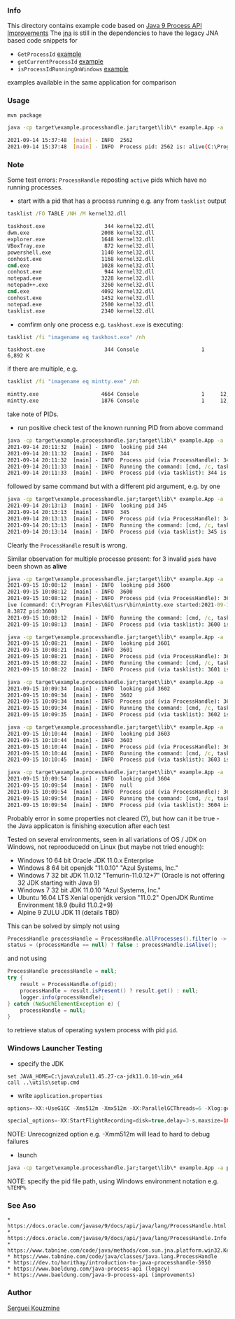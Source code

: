 ### Info


This directory contains example code based on [Java 9 Process API Improvements](https://www.baeldung.com/java-9-process-api)
The [jna](https://en.wikipedia.org/wiki/Java_Native_Access) is still in the dependencies to have the legacy JNA based code snippets for

* `GetProcessId` [example](https://www.tabnine.com/code/java/methods/com.sun.jna.platform.win32.Kernel32/GetProcessId)
* `getCurrentProcessId` [example](https://www.tabnine.com/code/java/methods/com.metamx.metrics.SigarUtil/getCurrentProcessId)
* `isProcessIdRunningOnWindows` [example](https://stackoverflow.com/questions/2533984/java-checking-if-any-process-id-is-currently-running-on-windows/41489635)

examples available in the same application  for comparison

### Usage 

```sh
mvn package
```
```cmd
java -cp target\example.processhandle.jar;target\lib\* example.App -a  check -p 2562
```
```sh
2021-09-14 15:37:48  [main] - INFO  2562
2021-09-14 15:37:48  [main] - INFO  Process pid: 2562 is: alive(C:\Program Files\Git\git-bash.exe)
````

### Note

Some test errors: `ProcessHandle` reposting `active` pids which have no running processes.
* start with a pid that has a process running e.g. any from `tasklist` output
```cmd
tasklist /FO TABLE /NH /M kernel32.dll

taskhost.exe                   344 kernel32.dll
dwm.exe                       2008 kernel32.dll
explorer.exe                  1648 kernel32.dll
VBoxTray.exe                   872 kernel32.dll
powershell.exe                1140 kernel32.dll
conhost.exe                   1168 kernel32.dll
cmd.exe                       1028 kernel32.dll
conhost.exe                    944 kernel32.dll
notepad.exe                   3228 kernel32.dll
notepad++.exe                 3260 kernel32.dll
cmd.exe                       4092 kernel32.dll
conhost.exe                   1452 kernel32.dll
notepad.exe                   2500 kernel32.dll
tasklist.exe                  2340 kernel32.dll
```
* comfirm only one process e.g. `taskhost.exe` is executing:
```cmd
tasklist /fi "imagename eq taskhost.exe" /nh
```
```text
taskhost.exe                   344 Console                    1      6,892 K
```

if there are multiple, e.g. 
```cmd
tasklist /fi "imagename eq mintty.exe" /nh
```
```cmd
mintty.exe                    4664 Console                    1     12,784 K
mintty.exe                    1876 Console                    1     12,652 K
```
take note of PIDs.

* run positive check test of the known running PID from above command
```cmd
java -cp target\example.processhandle.jar;target\lib\* example.App -a  check -p 344
2021-09-14 20:11:32  [main] - INFO  looking pid 344
2021-09-14 20:11:32  [main] - INFO  344
2021-09-14 20:11:32  [main] - INFO  Process pid (via ProcessHandle): 344 is: alive (command: C:\Windows\System32\taskhost.exe started:2021-09-15T02:46:16.513Z pid:344)
2021-09-14 20:11:33  [main] - INFO  Running the command: [cmd, /c, tasklist /FI "PID eq 344"]
2021-09-14 20:11:33  [main] - INFO  Process pid (via tasklist): 344 is: alive
```
followed by same command but with a  different pid argument, e.g. by one
```cmd
java -cp target\example.processhandle.jar;target\lib\* example.App -a  check -p 345
2021-09-14 20:13:13  [main] - INFO  looking pid 345
2021-09-14 20:13:13  [main] - INFO  345
2021-09-14 20:13:13  [main] - INFO  Process pid (via ProcessHandle): 345 is: alive (command: C:\Windows\System32\taskhost.exe started:2021-09-15T02:46:16.513Z pid:345)
2021-09-14 20:13:13  [main] - INFO  Running the command: [cmd, /c, tasklist /FI "PID eq 345"]
2021-09-14 20:13:14  [main] - INFO  Process pid (via tasklist): 345 is: not alive
```
Clearly the `ProcessHandle` result is wrong. 

Similar observation for multiple processe present: for 3 invalid `pid`s have been shown as __alive__

```cmd
java -cp target\example.processhandle.jar;target\lib\* example.App -a  check -p 3600
2021-09-15 10:08:12  [main] - INFO  looking pid 3600
2021-09-15 10:08:12  [main] - INFO  3600
2021-09-15 10:08:12  [main] - INFO  Process pid (via ProcessHandle): 3600 is: al
ive (command: C:\Program Files\Git\usr\bin\mintty.exe started:2021-09-15T13:54:0
8.387Z pid:3600)
2021-09-15 10:08:12  [main] - INFO  Running the command: [cmd, /c, tasklist /FI "PID eq 3600"]
2021-09-15 10:08:13  [main] - INFO  Process pid (via tasklist): 3600 is: alive

java -cp target\example.processhandle.jar;target\lib\* example.App -a  check -p 3601
2021-09-15 10:08:21  [main] - INFO  looking pid 3601
2021-09-15 10:08:21  [main] - INFO  3601
2021-09-15 10:08:21  [main] - INFO  Process pid (via ProcessHandle): 3601 is: alive (command: C:\Program Files\Git\usr\bin\mintty.exe started:2021-09-15T13:54:08.387Z pid:3601)
2021-09-15 10:08:22  [main] - INFO  Running the command: [cmd, /c, tasklist /FI "PID eq 3601"]
2021-09-15 10:08:22  [main] - INFO  Process pid (via tasklist): 3601 is: not alive

java -cp target\example.processhandle.jar;target\lib\* example.App -a  check -p 3602
2021-09-15 10:09:34  [main] - INFO  looking pid 3602
2021-09-15 10:09:34  [main] - INFO  3602
2021-09-15 10:09:34  [main] - INFO  Process pid (via ProcessHandle): 3602 is: alive (command: C:\Program Files\Git\usr\bin\mintty.exe started:2021-09-15T13:54:08.387Z pid:3602)
2021-09-15 10:09:34  [main] - INFO  Running the command: [cmd, /c, tasklist /FI "PID eq 3602"]
2021-09-15 10:09:35  [main] - INFO  Process pid (via tasklist): 3602 is: not alive

java -cp target\example.processhandle.jar;target\lib\* example.App -a  check -p 3603
2021-09-15 10:10:44  [main] - INFO  looking pid 3603
2021-09-15 10:10:44  [main] - INFO  3603
2021-09-15 10:10:44  [main] - INFO  Process pid (via ProcessHandle): 3603 is: alive (command: C:\Program Files\Git\usr\bin\mintty.exe started:2021-09-15T13:54:08.387Z pid:3603)
2021-09-15 10:10:44  [main] - INFO  Running the command: [cmd, /c, tasklist /FI "PID eq 3603"]
2021-09-15 10:10:45  [main] - INFO  Process pid (via tasklist): 3603 is: not alive

java -cp target\example.processhandle.jar;target\lib\* example.App -a  check -p 3604
2021-09-15 10:09:54  [main] - INFO  looking pid 3604
2021-09-15 10:09:54  [main] - INFO  null
2021-09-15 10:09:54  [main] - INFO  Process pid (via ProcessHandle): 3604 is: not alive null
2021-09-15 10:09:54  [main] - INFO  Running the command: [cmd, /c, tasklist /FI "PID eq 3604"]
2021-09-15 10:09:54  [main] - INFO  Process pid (via tasklist): 3604 is: not alive
```
Probably error in some properties not cleared (?), but how can it be true - the Java applicaton is finishing execution after each test

Tested on several environments, seen in all variations of OS / JDK on Windows, not reprooducedd on Linux (but maybe not tried enough):

   * Windows 10 64 bit Oracle JDK 11.0.x Enterprise
   * Windows 8 64 bit openjdk "11.0.10" "Azul Systems, Inc."
   * Windows 7 32 bit JDK 11.0.12 "Temurin-11.0.12+7" (Oracle is not offering 32 JDK starting with Java 9)
   * Windows 7 32 bit JDK 11.0.10 "Azul Systems, Inc."
   * Ubuntu 16.04 LTS Xenial openjdk version "11.0.2" OpenJDK Runtime Environment 18.9 (build 11.0.2+9)
   * Alpine 9 ZULU JDK 11 (details TBD)

This can be solved by simply not using
```java
ProcessHandle processHandle = ProcessHandle.allProcesses().filter(o -> o.pid() == pid).findFirst().orElse(null);
status = (processHandle == null) ? false : processHandle.isAlive();
```

and not using

```java
ProcessHandle processHandle = null;
try {
	result = ProcessHandle.of(pid);
	processHandle = result.isPresent() ? result.get() : null;
	logger.info(processHandle);
} catch (NoSuchElementException e) {
	processHandle = null;
}
```
to retrieve status of operating system process with pid `pid`.

### Windows Launcher Testing

* specify the JDK
```
set JAVA_HOME=C:\java\zulu11.45.27-ca-jdk11.0.10-win_x64
call ..\utils\setup.cmd
```

* write `application.properties`
```java
options=-XX:+UseG1GC -Xms512m -Xmx512m -XX:ParallelGCThreads=6 -Xlog:gc*

special_options=-XX:StartFlightRecording=disk=true,delay=3-s,maxsize=100m,name=continuous,settings=default
```
NOTE: Unrecognized option e.g. -Xmm512m will lead to hard to debug failures
* launch
```cmd
java -cp target\example.processhandle.jar;target\lib\* example.App -a powershell -w 5000 -file %TEMP%\pidfile.txt
```
NOTE: specify the pid file path, using Windows environment notation e.g. `%TEMP%`
### See Aso

	* https://docs.oracle.com/javase/9/docs/api/java/lang/ProcessHandle.html
	* https://docs.oracle.com/javase/9/docs/api/java/lang/ProcessHandle.Info.html
	* https://www.tabnine.com/code/java/methods/com.sun.jna.platform.win32.Kernel32/GetProcessId
	* https://www.tabnine.com/code/java/classes/java.lang.ProcessHandle
	* https://dev.to/harithay/introduction-to-java-processhandle-5950
	* https://www.baeldung.com/java-process-api (legacy)
	* https://www.baeldung.com/java-9-process-api (improvements)


### Author
[Serguei Kouzmine](kouzmine_serguei@yahoo.com)

